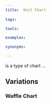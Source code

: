 ```yaml
---
title:  Unit Chart
  
tags:

tools:

examples:

synonyms:

---
```


is a type of chart  ...

<!--more-->

## Variations

### Waffle Chart
<!-- Research if waffle chart is a separate type and if unit chart actually exists -->
